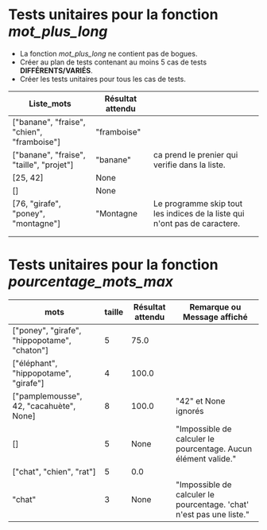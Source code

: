 # Tests unitaires pour la fonction _mot_plus_long_
- La fonction _mot_plus_long_ ne contient pas de bogues. 
- Créer au plan de tests contenant au moins 5 cas de tests **DIFFÉRENTS/VARIÉS**.
- Créer les tests unitaires pour tous les cas de tests.

| Liste_mots                                 | Résultat attendu |                                                                            |
|--------------------------------------------|------------------|----------------------------------------------------------------------------|
| ["banane", "fraise", "chien", "framboise"] | "framboise"      |                                                                            |
| ["banane", "fraise", "taille", "projet"]   | "banane"         | ca prend le prenier qui verifie dans la liste.                             |
| [25, 42]                                   | None             |                                                                            |
| []                                         | None             |                                                                            |
| [76, "girafe", "poney", "montagne"]        | "Montagne        | Le programme skip tout les indices de la liste qui n'ont pas de caractere. |
|                                            |                  |                                                                            |
|                                            |                  |                                                                            |

# Tests unitaires pour la fonction _pourcentage_mots_max_
| **mots**                                     | **taille** | **Résultat attendu** | **Remarque ou Message affiché**                                      |
|----------------------------------------------|------------|----------------------|----------------------------------------------------------------------|
| ["poney", "girafe", "hippopotame", "chaton"] | 5          | 75.0                 |                                                                      |
| ["éléphant", "hippopotame", "girafe"]        | 4          | 100.0                |                                                                      |
| ["pamplemousse", 42, "cacahuète", None]      | 8          | 100.0                | "42" et None ignorés                                                 |
| []                                           | 5          | None                 | "Impossible de calculer le pourcentage. Aucun élément valide."       |
| ["chat", "chien", "rat"]                     | 5          | 0.0                  |                                                                      |
| "chat"                                       | 3          | None                 | "Impossible de calculer le pourcentage. 'chat' n'est pas une liste." |
